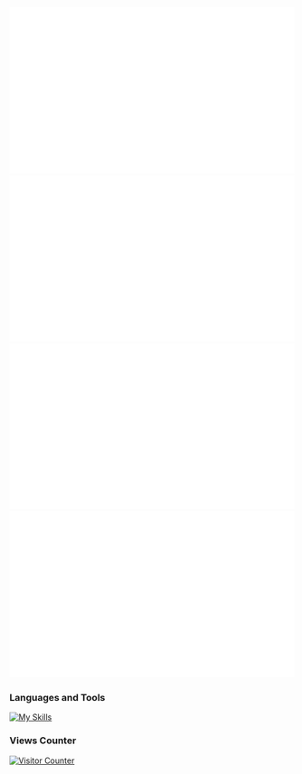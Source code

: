 <div align="left">
  <!--
  https://github.community/t/support-theme-context-for-images-in-light-vs-dark-mode/147981/84
  -->
  <a href="https://github.com/lovinoes/github-stats#gh-dark-mode-only">
    <img src="https://github.com/lovinoes/github-stats/blob/master/generated/overview.svg#gh-dark-mode-only" alt="GitHub Overview (Dark Mode)" />
    <img src="https://github.com/lovinoes/github-stats/blob/master/generated/languages.svg#gh-dark-mode-only" alt="GitHub Languages (Dark Mode)" />
  </a>

  <a href="https://github.com/lovinoes/github-stats#gh-light-mode-only">
    <img src="https://github.com/lovinoes/github-stats/blob/master/generated/overview.svg#gh-dark-mode-only#gh-light-mode-only" alt="GitHub Overview (Light Mode)" />
    <img src="https://github.com/lovinoes/github-stats/blob/master/generated/languages.svg#gh-dark-mode-only#gh-light-mode-only" alt="GitHub Languages (Light Mode)" />
  </a>
</div>

<h3>Languages and Tools</h3>
<div align="left">
  <a href="https://lovinoes.de">
    <img src="https://skillicons.dev/icons?i=java,js,bash,docker,git,linux,maven,nginx" alt="My Skills" />
  </a>
</div>

<div align="left">
  <h3>Views Counter</h3>
  <a href="https://lovinoes.de">
    <img src="https://counter.lunoxia.net/get/@lovinoes?theme=moebooru-h" alt="Visitor Counter" />
  </a>
</div>
